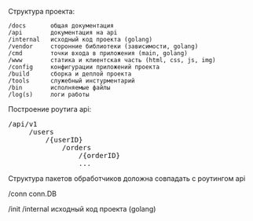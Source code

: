 Структура проекта:

    /docs       общая документация
    /api        документация на api
    /internal   исходный код проекта (golang)
    /vendor     сторонние библиотеки (зависимости, golang)
    /cmd        точки входа в приложения (main, golang)
    /www        статика и клиентская часть (html, css, js, img)
    /config     конфигурации приложений проекта
    /build      сборка и деплой проекта 
    /tools      служебный инстурментарий
    /bin        исполняемые файлы
    /log(s)     логи работы
     
     
Построение роутига api:

<pre>
/api/v1
     /users
         /{userID}
             /orders
                 /{orderID}
                 ...
</pre>
Структура пакетов обработчиков доложна совпадать с роутингом api


/conn
    conn.DB

/init
/internal   исходный код проекта (golang)


